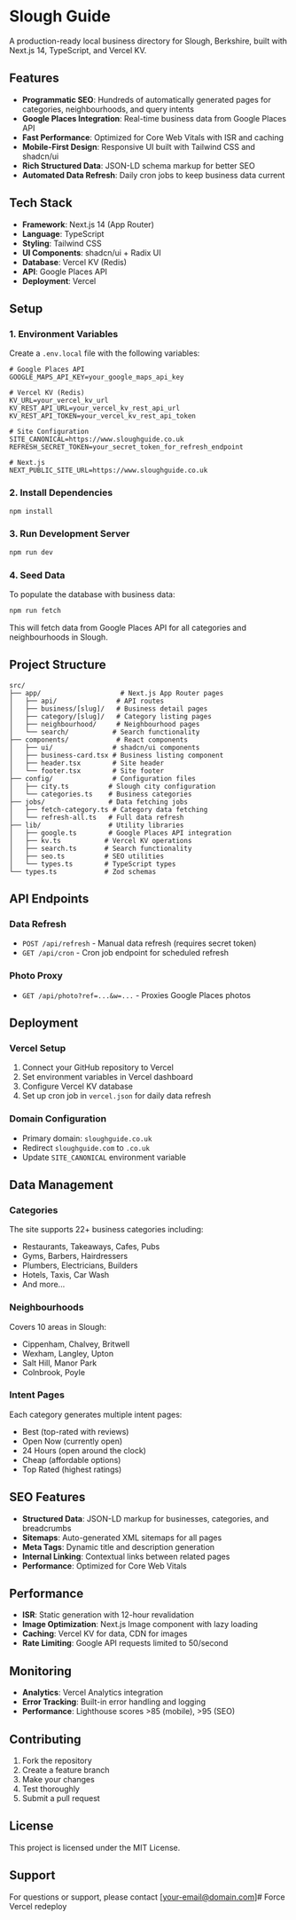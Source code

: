 # Slough Guide

A production-ready local business directory for Slough, Berkshire, built with Next.js 14, TypeScript, and Vercel KV.

## Features

- **Programmatic SEO**: Hundreds of automatically generated pages for categories, neighbourhoods, and query intents
- **Google Places Integration**: Real-time business data from Google Places API
- **Fast Performance**: Optimized for Core Web Vitals with ISR and caching
- **Mobile-First Design**: Responsive UI built with Tailwind CSS and shadcn/ui
- **Rich Structured Data**: JSON-LD schema markup for better SEO
- **Automated Data Refresh**: Daily cron jobs to keep business data current

## Tech Stack

- **Framework**: Next.js 14 (App Router)
- **Language**: TypeScript
- **Styling**: Tailwind CSS
- **UI Components**: shadcn/ui + Radix UI
- **Database**: Vercel KV (Redis)
- **API**: Google Places API
- **Deployment**: Vercel

## Setup

### 1. Environment Variables

Create a `.env.local` file with the following variables:

```env
# Google Places API
GOOGLE_MAPS_API_KEY=your_google_maps_api_key

# Vercel KV (Redis)
KV_URL=your_vercel_kv_url
KV_REST_API_URL=your_vercel_kv_rest_api_url
KV_REST_API_TOKEN=your_vercel_kv_rest_api_token

# Site Configuration
SITE_CANONICAL=https://www.sloughguide.co.uk
REFRESH_SECRET_TOKEN=your_secret_token_for_refresh_endpoint

# Next.js
NEXT_PUBLIC_SITE_URL=https://www.sloughguide.co.uk
```

### 2. Install Dependencies

```bash
npm install
```

### 3. Run Development Server

```bash
npm run dev
```

### 4. Seed Data

To populate the database with business data:

```bash
npm run fetch
```

This will fetch data from Google Places API for all categories and neighbourhoods in Slough.

## Project Structure

```
src/
├── app/                    # Next.js App Router pages
│   ├── api/               # API routes
│   ├── business/[slug]/   # Business detail pages
│   ├── category/[slug]/   # Category listing pages
│   ├── neighbourhood/     # Neighbourhood pages
│   └── search/           # Search functionality
├── components/            # React components
│   ├── ui/               # shadcn/ui components
│   ├── business-card.tsx # Business listing component
│   ├── header.tsx        # Site header
│   └── footer.tsx        # Site footer
├── config/               # Configuration files
│   ├── city.ts          # Slough city configuration
│   └── categories.ts    # Business categories
├── jobs/                # Data fetching jobs
│   ├── fetch-category.ts # Category data fetching
│   └── refresh-all.ts   # Full data refresh
├── lib/                 # Utility libraries
│   ├── google.ts        # Google Places API integration
│   ├── kv.ts           # Vercel KV operations
│   ├── search.ts       # Search functionality
│   ├── seo.ts          # SEO utilities
│   └── types.ts        # TypeScript types
└── types.ts            # Zod schemas
```

## API Endpoints

### Data Refresh
- `POST /api/refresh` - Manual data refresh (requires secret token)
- `GET /api/cron` - Cron job endpoint for scheduled refresh

### Photo Proxy
- `GET /api/photo?ref=...&w=...` - Proxies Google Places photos

## Deployment

### Vercel Setup

1. Connect your GitHub repository to Vercel
2. Set environment variables in Vercel dashboard
3. Configure Vercel KV database
4. Set up cron job in `vercel.json` for daily data refresh

### Domain Configuration

- Primary domain: `sloughguide.co.uk`
- Redirect `sloughguide.com` to `.co.uk`
- Update `SITE_CANONICAL` environment variable

## Data Management

### Categories

The site supports 22+ business categories including:
- Restaurants, Takeaways, Cafes, Pubs
- Gyms, Barbers, Hairdressers
- Plumbers, Electricians, Builders
- Hotels, Taxis, Car Wash
- And more...

### Neighbourhoods

Covers 10 areas in Slough:
- Cippenham, Chalvey, Britwell
- Wexham, Langley, Upton
- Salt Hill, Manor Park
- Colnbrook, Poyle

### Intent Pages

Each category generates multiple intent pages:
- Best (top-rated with reviews)
- Open Now (currently open)
- 24 Hours (open around the clock)
- Cheap (affordable options)
- Top Rated (highest ratings)

## SEO Features

- **Structured Data**: JSON-LD markup for businesses, categories, and breadcrumbs
- **Sitemaps**: Auto-generated XML sitemaps for all pages
- **Meta Tags**: Dynamic title and description generation
- **Internal Linking**: Contextual links between related pages
- **Performance**: Optimized for Core Web Vitals

## Performance

- **ISR**: Static generation with 12-hour revalidation
- **Image Optimization**: Next.js Image component with lazy loading
- **Caching**: Vercel KV for data, CDN for images
- **Rate Limiting**: Google API requests limited to 50/second

## Monitoring

- **Analytics**: Vercel Analytics integration
- **Error Tracking**: Built-in error handling and logging
- **Performance**: Lighthouse scores >85 (mobile), >95 (SEO)

## Contributing

1. Fork the repository
2. Create a feature branch
3. Make your changes
4. Test thoroughly
5. Submit a pull request

## License

This project is licensed under the MIT License.

## Support

For questions or support, please contact [your-email@domain.com]# Force Vercel redeploy
